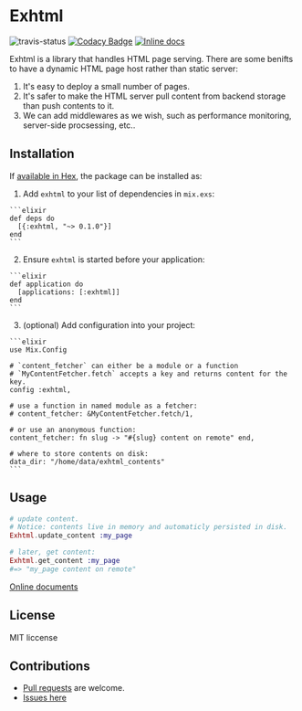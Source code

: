 # Exhtml

![travis-status](https://travis-ci.org/qhwa/exhtml.svg?branch=master)
[![Codacy Badge](https://api.codacy.com/project/badge/Grade/6dbd64f1b04149eda13f555ebc343543)](https://www.codacy.com/app/qhwa/exhtml?utm_source=github.com&amp;utm_medium=referral&amp;utm_content=qhwa/exhtml&amp;utm_campaign=Badge_Grade)
[![Inline docs](http://inch-ci.org/github/qhwa/exhtml.svg)](http://inch-ci.org/github/qhwa/exhtml)

Exhtml is a library that handles HTML page serving.
There are some benifts to have a dynamic HTML page host rather than static server:

1.  It's easy to deploy a small number of pages.
2.  It's safer to make the HTML server pull content from backend storage than push contents to it.
3.  We can add middlewares as we wish, such as performance monitoring, server-side procsessing, etc..

## Installation

If [available in Hex](https://hex.pm/docs/publish), the package can be installed as:

1.   Add `exhtml` to your list of dependencies in `mix.exs`:

    ```elixir
    def deps do
      [{:exhtml, "~> 0.1.0"}]
    end
    ```

2.   Ensure `exhtml` is started before your application:

    ```elixir
    def application do
      [applications: [:exhtml]]
    end
    ```

3.    (optional) Add configuration into your project:

    ```elixir
    use Mix.Config

    # `content_fetcher` can either be a module or a function
    # `MyContentFetcher.fetch` accepts a key and returns content for the key.
    config :exhtml,
  
    # use a function in named module as a fetcher:
    # content_fetcher: &MyContentFetcher.fetch/1,

    # or use an anonymous function:
    content_fetcher: fn slug -> "#{slug} content on remote" end,

    # where to store contents on disk:
    data_dir: "/home/data/exhtml_contents"
    ```

## Usage

```elixir
# update content.
# Notice: contents live in memory and automaticly persisted in disk.
Exhtml.update_content :my_page

# later, get content:
Exhtml.get_content :my_page
#=> "my_page content on remote"
```

[Online documents](https://hexdocs.pm/exhtml/Exhtml.html)

## License

MIT liccense

## Contributions

*  [Pull requests](https://github.com/qhwa/exhtml/pulls) are welcome.
*  [Issues here](https://github.com/qhwa/exhtml/issues)

